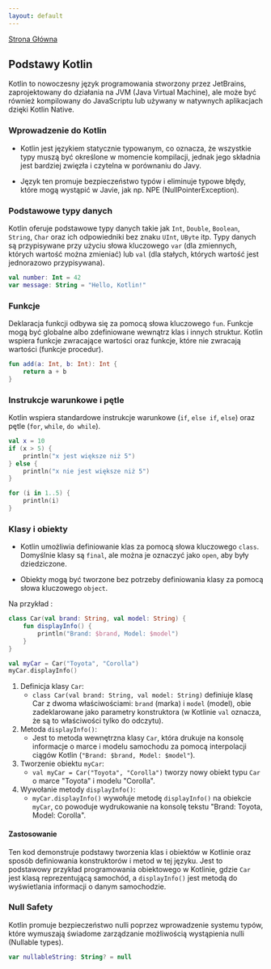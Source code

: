 ```yaml
---
layout: default
---
```


[Strona Główna](index.md)

## Podstawy Kotlin

Kotlin to nowoczesny język programowania stworzony przez JetBrains, zaprojektowany do działania na JVM (Java Virtual Machine), ale może być również kompilowany do JavaScriptu lub używany w natywnych aplikacjach dzięki Kotlin Native.

### Wprowadzenie do Kotlin

* Kotlin jest językiem statycznie typowanym, co oznacza, że wszystkie typy muszą być określone w momencie kompilacji, jednak jego składnia jest bardziej zwięzła i czytelna w porównaniu do Javy.

* Język ten promuje bezpieczeństwo typów i eliminuje typowe błędy, które mogą wystąpić w Javie, jak np. NPE (NullPointerException).

### Podstawowe typy danych

Kotlin oferuje podstawowe typy danych takie jak `Int`, `Double`, `Boolean`, `String`, `Char` oraz ich odpowiedniki bez znaku `UInt`, `UByte` itp.
Typy danych są przypisywane przy użyciu słowa kluczowego `var` (dla zmiennych, których wartość można zmieniać) lub `val` (dla stałych, których wartość jest jednorazowo przypisywana).

```kotlin
val number: Int = 42
var message: String = "Hello, Kotlin!"
```

### Funkcje

Deklaracja funkcji odbywa się za pomocą słowa kluczowego `fun`. Funkcje mogą być globalne albo zdefiniowane wewnątrz klas i innych struktur. Kotlin wspiera funkcje zwracające wartości oraz funkcje, które nie zwracają wartości (funkcje procedur).

```kotlin
fun add(a: Int, b: Int): Int {
    return a + b
}
```
### Instrukcje warunkowe i pętle

Kotlin wspiera standardowe instrukcje warunkowe (`if`, `else if`, `else`) oraz pętle (`for`, `while`, `do while`).

```kotlin
val x = 10
if (x > 5) {
    println("x jest większe niż 5")
} else {
    println("x nie jest większe niż 5")
}

for (i in 1..5) {
    println(i)
}
```

### Klasy i obiekty

* Kotlin umożliwia definiowanie klas za pomocą słowa kluczowego `class`. Domyślnie klasy są `final`, ale można je oznaczyć jako `open`, aby były dziedziczone.

* Obiekty mogą być tworzone bez potrzeby definiowania klasy za pomocą słowa kluczowego `object`.

Na przykład :
```kotlin
class Car(val brand: String, val model: String) {
    fun displayInfo() {
        println("Brand: $brand, Model: $model")
    }
}

val myCar = Car("Toyota", "Corolla")
myCar.displayInfo()
```
1. Definicja klasy `Car`:
   * `class Car(val brand: String, val model: String)` definiuje klasę Car z dwoma właściwościami: `brand` (marka) i `model` (model), obie zadeklarowane jako parametry konstruktora (w Kotlinie `val` oznacza, że są to właściwości tylko do odczytu).
2. Metoda `displayInfo()`:
   * Jest to metoda wewnętrzna klasy `Car`, która drukuje na konsolę informacje o marce i modelu samochodu za pomocą interpolacji ciągów Kotlin (`"Brand: $brand, Model: $model"`).
3. Tworzenie obiektu `myCar`:
   * `val myCar = Car("Toyota", "Corolla")` tworzy nowy obiekt typu `Car` o marce "Toyota" i modelu "Corolla".
4. Wywołanie metody `displayInfo()`:
   * `myCar.displayInfo()` wywołuje metodę `displayInfo()` na obiekcie `myCar`, co powoduje wydrukowanie na konsolę tekstu "Brand: Toyota, Model: Corolla".

#### Zastosowanie
Ten kod demonstruje podstawy tworzenia klas i obiektów w Kotlinie oraz sposób definiowania konstruktorów i metod w tej języku. Jest to podstawowy przykład programowania obiektowego w Kotlinie, gdzie `Car` jest klasą reprezentującą samochód, a `displayInfo()` jest metodą do wyświetlania informacji o danym samochodzie.

### Null Safety

Kotlin promuje bezpieczeństwo nulli poprzez wprowadzenie systemu typów, które wymuszają świadome zarządzanie możliwością wystąpienia nulli (Nullable types).
```kotlin
var nullableString: String? = null
```
